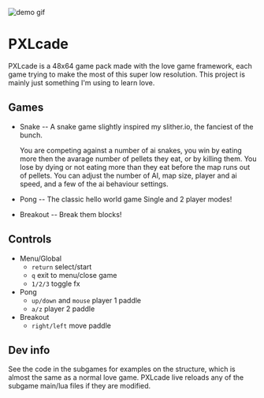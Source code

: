 ![demo gif](http://i.imgur.com/NMeTFTJ.gif)

# PXLcade
PXLcade is a 48x64 game pack made with the love game framework, each game trying to make the most of this super low resolution. This project is mainly just something I'm using to learn love.

## Games
+ Snake -- A snake game slightly inspired my slither.io, the fanciest of the bunch.

   You are competing against a number of ai snakes, you win by eating more then the avarage number of pellets they eat, or by killing them. You lose by dying or not eating more than they eat before the map runs out of pellets. You can adjust the number of AI, map size, player and ai speed, and a few of the ai behaviour settings. 

+ Pong -- The classic hello world game
   Single and 2 player modes!
+ Breakout -- Break them blocks!

## Controls

* Menu/Global
  * `return` select/start
  * `q` exit to menu/close game
  * `1/2/3` toggle fx
* Pong 
  * `up/down` and `mouse` player 1 paddle
  * `a/z` player 2 paddle
* Breakout
  * `right/left` move paddle

## Dev info
See the code in the subgames for examples on the structure, which is almost the same as a normal love game. PXLcade live reloads any of the subgame main/lua files if they are modified. 
